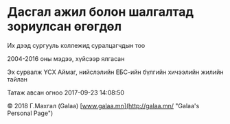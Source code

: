 # Дасгал ажил болон шалгалтад зориулсан өгөгдөл

Их дээд сургууль коллежид суралцагчдын тоо

2004-2016 оны мэдээ, хүйсээр ялгасан

Эх сурвалж ҮСХ Аймаг, нийслэлийн ЕБС-ийн бүлгийн хичээлийн жилийн тайлан

Татаж авсан огноо 2017-09-23 14:08:50

© 2018 Г.Махгал (Galaa) [www.galaa.mn](http://galaa.mn/ "Galaa's Personal Page")
